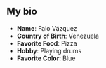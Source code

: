 ## My bio

- **Name**: Faio Vázquez
- **Country of Birth**: Venezuela
- **Favorite Food**: Pizza
- **Hobby**: Playing drums
- **Favorite Color**: Blue
